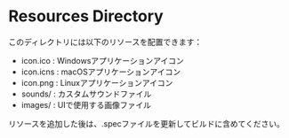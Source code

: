 # Resources Directory

このディレクトリには以下のリソースを配置できます：

- icon.ico : Windowsアプリケーションアイコン
- icon.icns : macOSアプリケーションアイコン
- icon.png : Linuxアプリケーションアイコン
- sounds/ : カスタムサウンドファイル
- images/ : UIで使用する画像ファイル

リソースを追加した後は、.specファイルを更新してビルドに含めてください。
